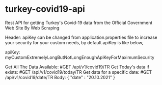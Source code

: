 # turkey-covid19-api
Rest API for getting Turkey's Covid-19 data from the Official Government Web Site By Web Scraping

Header:
apiKey can be changed from application.properties file to increase your security for your custom needs, by default apiKey is like below,

apiKey: myCustomExtremelyLongButNotLongEnoughApiKeyForMaximumSecurity

Get All The Data Available: #GET /api/v1/covid19/TR
Get Today's data if exists: #GET /api/v1/covid19/today/TR
Get data for a specific date: #GET /api/v1/covid19/date/TR
Body:
{
    "date" : "20.10.2021"
}
